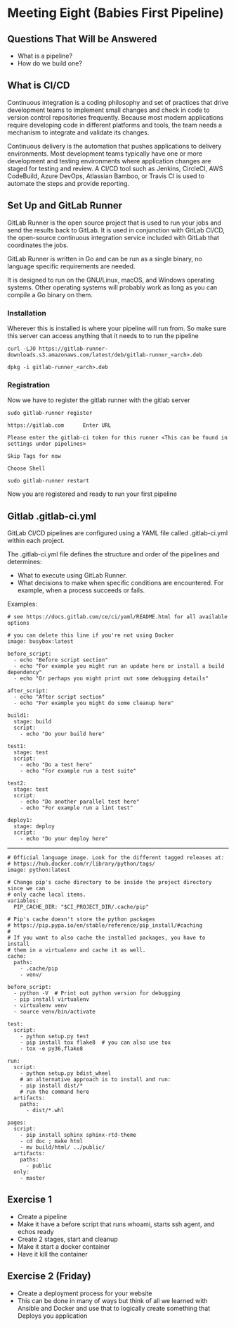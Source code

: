 # Meeting Eight (Babies First Pipeline)

## Questions That Will be Answered
* What is a pipeline?
* How do we build one?

## What is CI/CD
Continuous integration is a coding philosophy and set of practices that drive development teams to implement small changes and check in code to version control repositories frequently. Because most modern applications require developing code in different platforms and tools, the team needs a mechanism to integrate and validate its changes.

Continuous delivery is the automation that pushes applications to delivery environments. Most development teams typically have one or more development and testing environments where application changes are staged for testing and review. A CI/CD tool such as Jenkins, CircleCI, AWS CodeBuild, Azure DevOps, Atlassian Bamboo, or Travis CI is used to automate the steps and provide reporting.

## Set Up and GitLab Runner

GitLab Runner is the open source project that is used to run your jobs and send the results back to GitLab. It is used in conjunction with GitLab CI/CD, the open-source continuous integration service included with GitLab that coordinates the jobs.

GitLab Runner is written in Go and can be run as a single binary, no language specific requirements are needed.

It is designed to run on the GNU/Linux, macOS, and Windows operating systems. Other operating systems will probably work as long as you can compile a Go binary on them.

### Installation
Wherever this is installed is where your pipeline will run from. So make sure this server can access anything that it needs to to run the pipeline

    curl -LJO https://gitlab-runner-downloads.s3.amazonaws.com/latest/deb/gitlab-runner_<arch>.deb

    dpkg -i gitlab-runner_<arch>.deb


### Registration
Now we have to register the gitlab runner with the gitlab server

    sudo gitlab-runner register

    https://gitlab.com      Enter URL

    Please enter the gitlab-ci token for this runner <This can be found in settings under pipelines>

    Skip Tags for now

    Choose Shell

    sudo gitlab-runner restart

Now you are registered and ready to run your first pipeline

## Gitlab .gitlab-ci.yml
GitLab CI/CD pipelines are configured using a YAML file called .gitlab-ci.yml within each project.

The .gitlab-ci.yml file defines the structure and order of the pipelines and determines:


* What to execute using GitLab Runner.
* What decisions to make when specific conditions are encountered. For example, when a process succeeds or fails.

Examples:

```
# see https://docs.gitlab.com/ce/ci/yaml/README.html for all available options

# you can delete this line if you're not using Docker
image: busybox:latest

before_script:
  - echo "Before script section"
  - echo "For example you might run an update here or install a build dependency"
  - echo "Or perhaps you might print out some debugging details"

after_script:
  - echo "After script section"
  - echo "For example you might do some cleanup here"

build1:
  stage: build
  script:
    - echo "Do your build here"

test1:
  stage: test
  script:
    - echo "Do a test here"
    - echo "For example run a test suite"

test2:
  stage: test
  script:
    - echo "Do another parallel test here"
    - echo "For example run a lint test"

deploy1:
  stage: deploy
  script:
    - echo "Do your deploy here"
```
---
```
# Official language image. Look for the different tagged releases at:
# https://hub.docker.com/r/library/python/tags/
image: python:latest

# Change pip's cache directory to be inside the project directory since we can
# only cache local items.
variables:
  PIP_CACHE_DIR: "$CI_PROJECT_DIR/.cache/pip"

# Pip's cache doesn't store the python packages
# https://pip.pypa.io/en/stable/reference/pip_install/#caching
#
# If you want to also cache the installed packages, you have to install
# them in a virtualenv and cache it as well.
cache:
  paths:
    - .cache/pip
    - venv/

before_script:
  - python -V  # Print out python version for debugging
  - pip install virtualenv
  - virtualenv venv
  - source venv/bin/activate

test:
  script:
    - python setup.py test
    - pip install tox flake8  # you can also use tox
    - tox -e py36,flake8

run:
  script:
    - python setup.py bdist_wheel
    # an alternative approach is to install and run:
    - pip install dist/*
    # run the command here
  artifacts:
    paths:
      - dist/*.whl

pages:
  script:
    - pip install sphinx sphinx-rtd-theme
    - cd doc ; make html
    - mv build/html/ ../public/
  artifacts:
    paths:
      - public
  only:
    - master
```

## Exercise 1
* Create a pipeline 
* Make it have a before script that runs whoami, starts ssh agent, and echos ready
* Create 2 stages, start and cleanup
* Make it start a docker container
* Have it kill the container 

## Exercise 2 (Friday)
* Create a deployment process for your website
* This can be done in many of ways but think of all we learned with Ansible and Docker and use that to logically create something that Deploys you application








